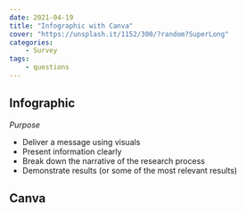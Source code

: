 ```yaml
---
date: 2021-04-19
title: "Infographic with Canva"
cover: "https://unsplash.it/1152/300/?random?SuperLong"
categories: 
    - Survey
tags:
    - questions
---
```


## Infographic 

*Purpose*
- Deliver a message using visuals
- Present information clearly
- Break down the narrative of the research process
- Demonstrate results (or some of the most relevant results)

## Canva
